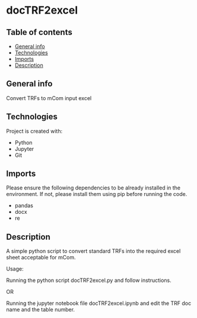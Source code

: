 # docTRF2excel

## Table of contents
* [General info](#general-info)
* [Technologies](#technologies)
* [Imports](#imports)
* [Description](#description)

## General info
Convert TRFs to mCom input excel 
	
## Technologies
Project is created with:
* Python
* Jupyter
* Git

## Imports
Please ensure the following dependencies to be already installed in the environment. If not, please install them using pip before running the code.
* pandas
* docx
* re
	
## Description
A simple python script to convert standard TRFs into the required excel sheet acceptable for mCom.

Usage:

Running the python script docTRF2excel.py and follow instructions.

OR

Running the jupyter notebook file docTRF2excel.ipynb and edit the TRF doc name and the table number.
